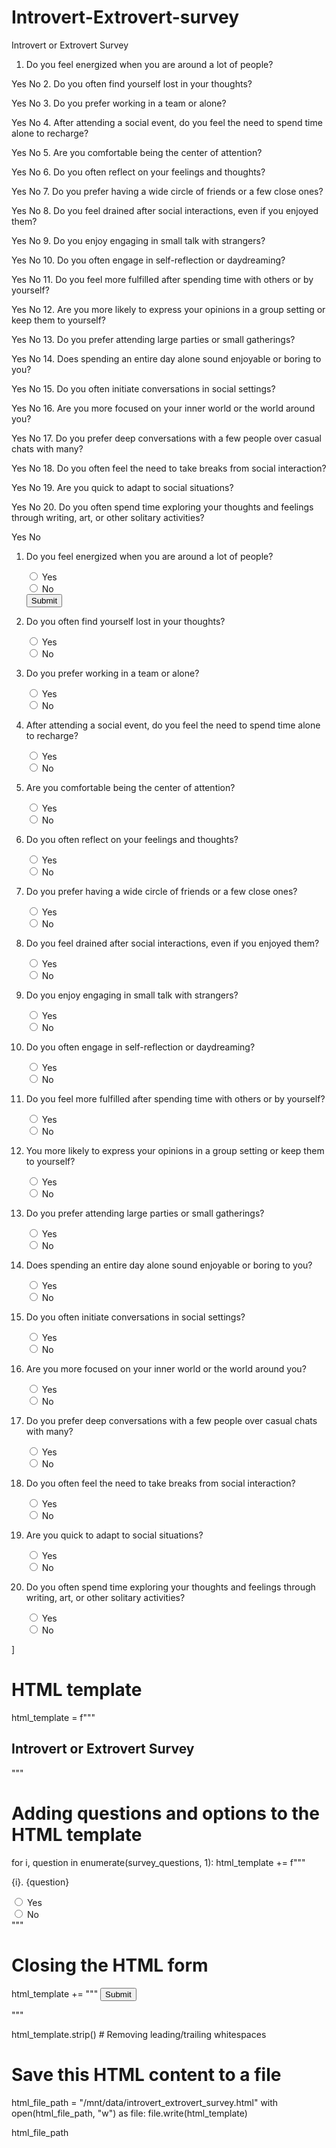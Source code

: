 # Introvert-Extrovert-survey
Introvert or Extrovert Survey

1. Do you feel energized when you are around a lot of people?

 Yes
 No
2. Do you often find yourself lost in your thoughts?

 Yes
 No
3. Do you prefer working in a team or alone?

 Yes
 No
4. After attending a social event, do you feel the need to spend time alone to recharge?

 Yes
 No
5. Are you comfortable being the center of attention?

 Yes
 No
6. Do you often reflect on your feelings and thoughts?

 Yes
 No
7. Do you prefer having a wide circle of friends or a few close ones?

 Yes
 No
8. Do you feel drained after social interactions, even if you enjoyed them?

 Yes
 No
9. Do you enjoy engaging in small talk with strangers?

 Yes
 No
10. Do you often engage in self-reflection or daydreaming?

 Yes
 No
11. Do you feel more fulfilled after spending time with others or by yourself?

 Yes
 No
12. Are you more likely to express your opinions in a group setting or keep them to yourself?

 Yes
 No
13. Do you prefer attending large parties or small gatherings?

 Yes
 No
14. Does spending an entire day alone sound enjoyable or boring to you?

 Yes
 No
15. Do you often initiate conversations in social settings?

 Yes
 No
16. Are you more focused on your inner world or the world around you?

 Yes
 No
17. Do you prefer deep conversations with a few people over casual chats with many?

 Yes
 No
18. Do you often feel the need to take breaks from social interaction?

 Yes
 No
19. Are you quick to adapt to social situations?

 Yes
 No
20. Do you often spend time exploring your thoughts and feelings through writing, art, or other solitary activities?

 Yes
 No


1. Do you feel energized when you are around a lot of people?

    <input type="radio" id="yes{i}" name="question{i}" value="yes">
    <label for="yes{i}">Yes</label><br>
    <input type="radio" id="no{i}" name="question{i}" value="no">
    <label for="no{i}">No</label><br>

    <input type="submit" value="Submit">
</form>
</body>
</html>
    

2. Do you often find yourself lost in your thoughts?

    <input type="radio" id="yes{i}" name="question{i}" value="yes">
    <label for="yes{i}">Yes</label><br>
    <input type="radio" id="no{i}" name="question{i}" value="no">
    <label for="no{i}">No</label><br>
   

3. Do you prefer working in a team or alone?

    <input type="radio" id="yes{i}" name="question{i}" value="yes">
    <label for="yes{i}">Yes</label><br>
    <input type="radio" id="no{i}" name="question{i}" value="no">
    <label for="no{i}">No</label><br>
   

4. After attending a social event, do you feel the need to spend time alone to recharge?
 
    <input type="radio" id="yes{i}" name="question{i}" value="yes">
    <label for="yes{i}">Yes</label><br>
    <input type="radio" id="no{i}" name="question{i}" value="no">
    <label for="no{i}">No</label><br>
    

5. Are you comfortable being the center of attention?

    <input type="radio" id="yes{i}" name="question{i}" value="yes">
    <label for="yes{i}">Yes</label><br>
    <input type="radio" id="no{i}" name="question{i}" value="no">
    <label for="no{i}">No</label><br>
    

6. Do you often reflect on your feelings and thoughts?

    <input type="radio" id="yes{i}" name="question{i}" value="yes">
    <label for="yes{i}">Yes</label><br>
    <input type="radio" id="no{i}" name="question{i}" value="no">
    <label for="no{i}">No</label><br>
    

7. Do you prefer having a wide circle of friends or a few close ones?

    <input type="radio" id="yes{i}" name="question{i}" value="yes">
    <label for="yes{i}">Yes</label><br>
    <input type="radio" id="no{i}" name="question{i}" value="no">
    <label for="no{i}">No</label><br>
    

8. Do you feel drained after social interactions, even if you enjoyed them?

    <input type="radio" id="yes{i}" name="question{i}" value="yes">
    <label for="yes{i}">Yes</label><br>
    <input type="radio" id="no{i}" name="question{i}" value="no">
    <label for="no{i}">No</label><br>
    

9. Do you enjoy engaging in small talk with strangers?

    <input type="radio" id="yes{i}" name="question{i}" value="yes">
    <label for="yes{i}">Yes</label><br>
    <input type="radio" id="no{i}" name="question{i}" value="no">
    <label for="no{i}">No</label><br>
    

10. Do you often engage in self-reflection or daydreaming? 

    <input type="radio" id="yes{i}" name="question{i}" value="yes">
    <label for="yes{i}">Yes</label><br>
    <input type="radio" id="no{i}" name="question{i}" value="no">
    <label for="no{i}">No</label><br>
   

11. Do you feel more fulfilled after spending time with others or by yourself?

    <input type="radio" id="yes{i}" name="question{i}" value="yes">
    <label for="yes{i}">Yes</label><br>
    <input type="radio" id="no{i}" name="question{i}" value="no">
    <label for="no{i}">No</label><br>
    

12. You more likely to express your opinions in a group setting or keep them to yourself?

 
    <input type="radio" id="yes{i}" name="question{i}" value="yes">
    <label for="yes{i}">Yes</label><br>
    <input type="radio" id="no{i}" name="question{i}" value="no">
    <label for="no{i}">No</label><br>
    

13. Do you prefer attending large parties or small gatherings?

    <input type="radio" id="yes{i}" name="question{i}" value="yes">
    <label for="yes{i}">Yes</label><br>
    <input type="radio" id="no{i}" name="question{i}" value="no">
    <label for="no{i}">No</label><br>
    

14. Does spending an entire day alone sound enjoyable or boring to you?

    <input type="radio" id="yes{i}" name="question{i}" value="yes">
    <label for="yes{i}">Yes</label><br>
    <input type="radio" id="no{i}" name="question{i}" value="no">
    <label for="no{i}">No</label><br>
    

15. Do you often initiate conversations in social settings?

    <input type="radio" id="yes{i}" name="question{i}" value="yes">
    <label for="yes{i}">Yes</label><br>
    <input type="radio" id="no{i}" name="question{i}" value="no">
    <label for="no{i}">No</label><br>
   

16. Are you more focused on your inner world or the world around you? 

    <input type="radio" id="yes{i}" name="question{i}" value="yes">
    <label for="yes{i}">Yes</label><br>
    <input type="radio" id="no{i}" name="question{i}" value="no">
    <label for="no{i}">No</label><br>
    

17. Do you prefer deep conversations with a few people over casual chats with many? 

    <input type="radio" id="yes{i}" name="question{i}" value="yes">
    <label for="yes{i}">Yes</label><br>
    <input type="radio" id="no{i}" name="question{i}" value="no">
    <label for="no{i}">No</label><br>
    

18. Do you often feel the need to take breaks from social interaction?

    <input type="radio" id="yes{i}" name="question{i}" value="yes">
    <label for="yes{i}">Yes</label><br>
    <input type="radio" id="no{i}" name="question{i}" value="no">
    <label for="no{i}">No</label><br>
    

19. Are you quick to adapt to social situations?
 
    <input type="radio" id="yes{i}" name="question{i}" value="yes">
    <label for="yes{i}">Yes</label><br>
    <input type="radio" id="no{i}" name="question{i}" value="no">
    <label for="no{i}">No</label><br>
   

20. Do you often spend time exploring your thoughts and feelings through writing, art, or other solitary activities?
 
    <input type="radio" id="yes{i}" name="question{i}" value="yes">
    <label for="yes{i}">Yes</label><br>
    <input type="radio" id="no{i}" name="question{i}" value="no">
    <label for="no{i}">No</label><br>
    
]

# HTML template
html_template = f"""
<!DOCTYPE html>
<html>
<head>
<title>Introvert or Extrovert Survey</title>
</head>
<body>
<h2>Introvert or Extrovert Survey</h2>
<form action="SUBMIT_LINK" method="post">
"""

# Adding questions and options to the HTML template
for i, question in enumerate(survey_questions, 1):
    html_template += f"""
    <p>{i}. {question}</p>
    <input type="radio" id="yes{i}" name="question{i}" value="yes">
    <label for="yes{i}">Yes</label><br>
    <input type="radio" id="no{i}" name="question{i}" value="no">
    <label for="no{i}">No</label><br>
    """

# Closing the HTML form
html_template += """
<input type="submit" value="Submit">
</form>
</body>
</html>
"""

html_template.strip()  # Removing leading/trailing whitespaces

# Save this HTML content to a file
html_file_path = "/mnt/data/introvert_extrovert_survey.html"
with open(html_file_path, "w") as file:
    file.write(html_template)

html_file_path
